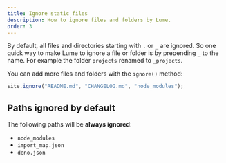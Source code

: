 ```yaml
---
title: Ignore static files
description: How to ignore files and folders by Lume.
order: 3
---
```


By default, all files and directories starting with `.` or `_` are ignored. So
one quick way to make Lume to ignore a file or folder is by prepending `_` to
the name. For example the folder `projects` renamed to `_projects`.

You can add more files and folders with the `ignore()` method:

```js
site.ignore("README.md", "CHANGELOG.md", "node_modules");
```

## Paths ignored by default

The following paths will be **always ignored**:

- `node_modules`
- `import_map.json`
- `deno.json`
